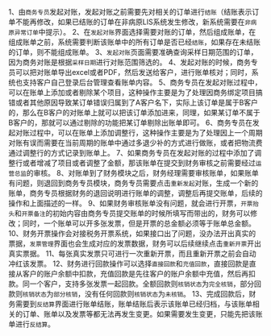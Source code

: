 1、由`商务专员`发起对账，发起对账之前需要先对相关的订单进行`结账`（结账表示订单不能再修改，如果已结账的订单在非病原LIS系统发生修改，新系统需要在`非病原异常订单`中提示）。
2、在`发起对账`界面选择需要对账的订单，然后组成账单，在组成账单之前，系统需要判断该账单中的所有订单是否已经`结账`，如果存在未结账的订单，则不能组成账单。
3、`发起对账`页面需要准确查询采样日期范围的订单，因为商务对账是根据`采样日期`进行对账范围筛选的。
4、发起对账的时候，商务专员可以把对账单导出excel或者PDF，然后发送给客户，进行账单核对；同时，系统也支持客户自己登录后台管理查看账单内容。
5、商务专员在发起对账过程中，可以在账单上添加或者剔除某个项目，这种操作主要是为了处理因商务绑定项目搞错或者其他原因导致某订单错误归属到了A客户名下，实际上该订单是属于B客户的，那么在B客户的对账单上就可以把该订单添加进来，同理，如果某订单不属于B客户的，那就可以通过剔除的功能把某订单剔除出账单即可。
6、商务专员在发起对账过程中，可以在账单上添加调整行，这种操作主要是为了处理因上一个周期对账有误而需要在当前周期的账单中通过多退少补的方式进行做账，或者把物流费通过调整行的方式记录到账单上。
7、如果商务专员在发起对账的过程中添加了调整行或者增减了项目或者调整了金额，那该账单在提交到财务审核之前需要经过`运营总监`的审核。
8、对账单到了财务模块之后，财务经理需要审核账单，如果账单有问题，则退回到商务专员模块，商务专员需要点击`重新发起`对账，生成一个新的账单，商务专员根据财务的退回说明进行账单的调整，调整后再提交账单，后续的操作和上面描述的一样。
9、如果财务审核账单没有问题，就会进行开票，`开票抬头`和`开票备注`的初始内容由商务专员提交账单的时候所填写而带出的，财务可以修改；同时，一个账单可以开多张发票，但是开票的总金额必须等于账单总金额。
10、财务开票操作会对接税务开票系统，如果接口出了问题，没办法开出真实的票据，`发票管理`界面也会生成对应的发票数据，财务可以后续继续点击`重新开票`开出真实票据。
11、每张真实发票只可进行一次重新开票，而且重新开票之前会自动冲红该发票。
12、财务进行回款操作可以选择`直接回款`和`充值回款`，直接回款是直接从客户的账户余额中扣款，充值回款是先往客户的账户余额中充值，然后再扣款。同一个客户，支持多张发票一起回款。全额回款则`核销状态`为`完全核销`，部分回款则`核销状态`为`部分核销`，没有任何回款则`核销状态`为`未核销`。
13、完成回款后，财务需要到`反结算`界面进行账单结账，账单结账后表示该账单已经归档，与该账单相关的订单、账单以及发票等都无法再发生变更。如果需要发生变更，只能先把该账单进行`反结算`。